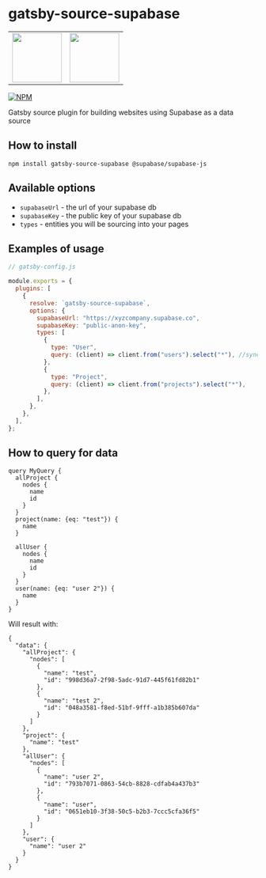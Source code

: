 # gatsby-source-supabase

<table align="center">
  <tr>
    <td valign="top"><img height="100px" width="100px" src="https://res.cloudinary.com/practicaldev/image/fetch/s--Fda3jJaA--/c_fill,f_auto,fl_progressive,h_320,q_auto,w_320/https://dev-to-uploads.s3.amazonaws.com/uploads/organization/profile_image/2653/80840bff-1061-4544-841e-86da7aa1dd8e.png"></td>
    <td valign="top"> <img height="100px" width="100px" src="https://res.cloudinary.com/practicaldev/image/fetch/s---1zZlXx3--/c_fill,f_auto,fl_progressive,h_320,q_auto,w_320/https://dev-to-uploads.s3.amazonaws.com/uploads/organization/profile_image/1968/c0dbe341-1d94-4192-a93b-921519678894.png"></td>
  </tr>
</table>

[![NPM](https://img.shields.io/npm/v/gatsby-source-supabase.svg)](https://www.npmjs.com/package/gatsby-source-supabase)

Gatsby source plugin for building websites using Supabase as a data source

## How to install

```
npm install gatsby-source-supabase @supabase/supabase-js
```

## Available options

- `supabaseUrl` - the url of your supabase db
- `supabaseKey` - the public key of your supabase db
- `types` - entities you will be sourcing into your pages

## Examples of usage

```js
// gatsby-config.js

module.exports = {
  plugins: [
    {
      resolve: `gatsby-source-supabase`,
      options: {
        supabaseUrl: "https://xyzcompany.supabase.co",
        supabaseKey: "public-anon-key",
        types: [
          {
            type: "User",
            query: (client) => client.from("users").select("*"), //sync or async
          },
          {
            type: "Project",
            query: (client) => client.from("projects").select("*"),
          },
        ],
      },
    },
  ],
};
```

## How to query for data

```
query MyQuery {
  allProject {
    nodes {
      name
      id
    }
  }
  project(name: {eq: "test"}) {
    name
  }

  allUser {
    nodes {
      name
      id
    }
  }
  user(name: {eq: "user 2"}) {
    name
  }
}
```

Will result with:

```
{
  "data": {
    "allProject": {
      "nodes": [
        {
          "name": "test",
          "id": "998d36a7-2f98-5adc-91d7-445f61fd82b1"
        },
        {
          "name": "test 2",
          "id": "048a3581-f8ed-51bf-9fff-a1b385b607da"
        }
      ]
    },
    "project": {
      "name": "test"
    },
    "allUser": {
      "nodes": [
        {
          "name": "user 2",
          "id": "793b7071-0863-54cb-8828-cdfab4a437b3"
        },
        {
          "name": "user",
          "id": "0651eb10-3f38-50c5-b2b3-7ccc5cfa36f5"
        }
      ]
    },
    "user": {
      "name": "user 2"
    }
  }
}
```
